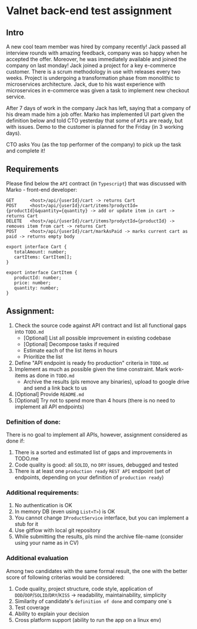 # Valnet back-end test assignment

## Intro
A new cool team member was hired by company recently! Jack passed all interview rounds with amazing feedback, company
was so happy when he accepted the offer. Moreover, he was immediately available and joined the company on last monday!
Jack joined a project for a key e-commerce customer. There is a scrum methodology in use with releases every two weeks.
Project is undergoing a transformation phase from monolithic to microservices architecture. Jack, due to his wast
experience with microservices in e-commerce was given a task to implement new checkout service.

After 7 days of work in the company Jack has left, saying that a company of his dream made him a job offer.
Marko has implemented UI part given the definition below and told CTO yesterday that some of `API`s are ready, but with
issues. Demo to the customer is planned for the Friday (in 3 working days).

CTO asks You (as the top performer of the company) to pick up the task and complete it!

## Requirements

Please find below the `API` contract (in `Typescript`) that was discussed with Marko - front-end developer:
```
GET      <host>/api/{userId}/cart -> returns Cart
POST     <host>/api/{userId}/cart/items?prodyctId={productId}&quantity={quantity} -> add or update item in cart -> returns Cart
DELETE   <host>/api/{userId}/cart/items?prodyctId={productId} -> removes item from cart -> returns Cart
POST     <host>/api/{userId}/cart/markAsPaid -> marks current cart as paid -> returns empty body

export interface Cart {
   totalAmount: number;
   cartItems: CartItem[];
}

export interface CartItem {
   productId: number;
   price: number;
   quantity: number;
}
```

## Assignment:

1. Check the source code against API contract and list all functional gaps into `TODO.md`
   * [Optional] List all possible improvement in existing codebase
   * [Optional] Decompose tasks if required   
   * Estimate each of the list items in hours
   * Prioritize the list
2. Define "API endpoint is ready fro production" criteria in `TODO.md`
3. Implement as much as possible given the time constraint. Mark work-items as done in `TODO.md`  
   * Archive the results (pls remove any binaries), upload to google drive and send a link back to us
4. [Optional] Provide `README.md`
5. [Optional] Try not to spend more than 4 hours (there is no need to implement all API endpoints)

### Definition of done:

There is no goal to implement all APIs, however, assignment considered as done if:

1. There is a sorted and estimated list of gaps and improvements in TODO.me
2. Code quality is good: all `SOLID`, no `DRY` issues, debugged and tested
3. There is at least one `production ready` `REST API` endpoint (set of endpoints, depending on your definition
   of `production ready`)

### Additional requirements:

1. No authentication is OK
2. In memory DB (even using `List<T>`) is OK
3. You cannot change `IProductService` interface, but you can implement a stub for it
4. Use gitflow with local git repository
5. While submitting the results, pls mind the archive file-name (consider using your name as in CV) 

### Additional evaluation

Among two candidates with the same formal result, the one with the better score of following criterias would be considered:

1. Code quality, project structure, code style, application of `DDD`/`OOP`/`SOLID`/`DRY`/`KISS` -> readability, maintainability, simplicity
2. Similarity of candidate's `definition of done` and company one`s
3. Test coverage 
4. Ability to explain your decision
5. Cross platform support (ability to run the app on a linux env)